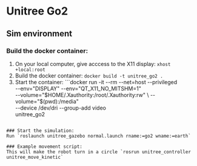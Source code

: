 # Unitree Go2

## Sim environment
### Build the docker container:
1. On your local computer, give acccess to the X11 display: `xhost +local:root`
2. Build the docker container: `docker build -t unitree_go2 .`
3. Start the container: ```docker run -it --rm --net=host --privileged \
    --env="DISPLAY" --env="QT_X11_NO_MITSHM=1" \
    --volume="$HOME/.Xauthority:/root/.Xauthority:rw" \
    --volume="$(pwd):/media" \
    --device /dev/dri --group-add video \
    unitree_go2
```

### Start the simulation:
Run `roslaunch unitree_gazebo normal.launch rname:=go2 wname:=earth`

### Example movement script:
This will make the robot turn in a circle `rosrun unitree_controller unitree_move_kinetic`
